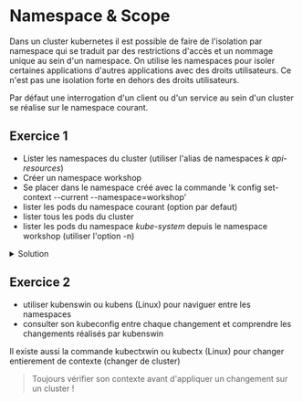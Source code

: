 # Namespace & Scope

Dans un cluster kubernetes il est possible de faire de l'isolation par namespace qui se traduit par des restrictions d'accès et un nommage unique au sein d'un namespace.
On utilise les namespaces pour isoler certaines applications d'autres applications avec des droits utilisateurs. Ce n'est pas une isolation forte en dehors des droits utilisateurs.

Par défaut une interrogation d'un client ou d'un service au sein d'un cluster se réalise sur le namespace courant.

## Exercice 1

- Lister les namespaces du cluster (utiliser l'alias de namespaces _k api-resources_)
- Créer un namespace workshop
- Se placer dans le namespace créé avec la commande 'k config set-context --current --namespace=workshop'
- lister les pods du namespace courant (option par defaut)
- lister tous les pods du cluster
- lister les pods du namespace _kube-system_ depuis le namespace workshop (utiliser l'option -n)

<details>
<summary>Solution</summary>

```shell
k get ns
k create ns workshop
k config set-context --current --namespace=workshop
k get po
k get po -A
k get po -n kube-system
```

Certaines ressources ont un scope cluster d'autres ressources ont un scope namespace, utiliser _k api-resources_ pour connaître le scope.

</details>

## Exercice 2

- utiliser kubenswin ou kubens (Linux) pour naviguer entre les namespaces
- consulter son kubeconfig entre chaque changement et comprendre les changements réalisés par kubenswin

Il existe aussi la commande kubectxwin ou kubectx (Linux) pour changer entierement de contexte (changer de cluster)

> Toujours vérifier son contexte avant d'appliquer un changement sur un cluster !
